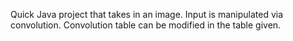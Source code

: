 Quick Java project that takes in an image. Input is manipulated via convolution. Convolution table can be modified in the table given.
